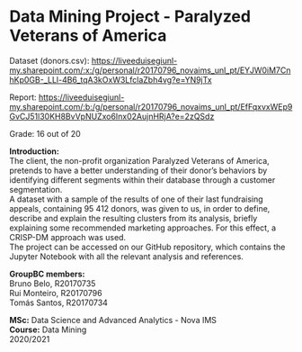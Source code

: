 # Data Mining Project - Paralyzed Veterans of America

Dataset (donors.csv): https://liveeduisegiunl-my.sharepoint.com/:x:/g/personal/r20170796_novaims_unl_pt/EYJW0iM7CnhKp0GB-_LLl-4B6_tqA3kOxW3LfclaZbh4vg?e=YN9jTx <br>

Report: https://liveeduisegiunl-my.sharepoint.com/:b:/g/personal/r20170796_novaims_unl_pt/EfFqxvxWEp9GvCJ51l30KH8BvVpNUZxo6Inx02AujnHRjA?e=2zQSdz <br>

Grade: 16 out of 20

**Introduction:** <br>
The client, the non-profit organization Paralyzed Veterans of America, pretends to have a better understanding of their donor’s behaviors by identifying different segments within their database through a customer segmentation. <br>
A dataset with a sample of the results of one of their last fundraising appeals, containing 95 412 donors, was given to us, in order to define, describe and explain the resulting clusters from its analysis, briefly explaining some recommended marketing approaches. For this effect, a CRISP-DM approach was used. <br>
The project can be accessed on our GitHub repository, which contains the Jupyter Notebook with all the relevant analysis and references.

**GroupBC members:** <br>
Bruno Belo, R20170735 <br>
Rui Monteiro, R20170796 <br>
Tomás Santos, R20170734 <br>

**MSc:** Data Science and Advanced Analytics - Nova IMS <br>
**Course:** Data Mining <br>
2020/2021
